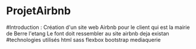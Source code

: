 # ProjetAirbnb
#Introduction :
Création d'un site web Airbnb pour le client qui est la mairie de Berre l'etang
Le font doit ressembler au site airbnb deja existan
#technologies utilisés
html
sass
flexbox
bootstrap 
mediaquerie

